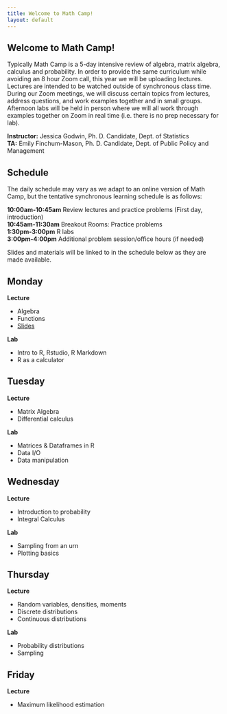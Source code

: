 ```yaml
---
title: Welcome to Math Camp!
layout: default
---
```


## Welcome to Math Camp!

Typically Math Camp is a 5-day intensive review of algebra, matrix algebra, calculus and probability. In order to provide the same curriculum while avoiding an 8 hour Zoom call, this year we will be uploading lectures. Lectures are intended to be watched outside of synchronous class time. During our Zoom meetings, we will discuss certain topics from lectures, address questions, and work examples together and in small groups. Afternoon labs will be held in person where we will all work through examples together on Zoom in real time (i.e. there is no prep necessary for lab).

  **Instructor:** Jessica Godwin, Ph. D. Candidate, Dept. of Statistics  
  **TA:** Emily Finchum-Mason, Ph. D. Candidate, Dept. of Public Policy and Management  

## Schedule

The daily schedule may vary as we adapt to an online version of Math Camp, but the tentative synchronous learning schedule is as follows:  

  **10:00am-10:45am**  Review lectures and practice problems (First day, introduction)  
  **10:45am-11:30am**  Breakout Rooms: Practice problems  
  **1:30pm-3:00pm**    R labs  
  **3:00pm-4:00pm**    Additional problem session/office hours (if needed)  

Slides and materials will be linked to in the schedule below as they are made available.

## Monday
**Lecture**
 * Algebra
 * Functions
 * [Slides](jlgodwin.github.io/MathCamp/Lecture_20200921.pdf)
 
**Lab**
 * Intro to R, Rstudio, R Markdown
 * R as a calculator

## Tuesday
**Lecture**
 * Matrix Algebra
 * Differential calculus
 
**Lab**
* Matrices & Dataframes in R
* Data I/O
* Data manipulation

## Wednesday
**Lecture**
* Introduction to probability
* Integral Calculus

**Lab**
* Sampling from an urn
* Plotting basics

## Thursday
**Lecture**
 * Random variables, densities, moments
 * Discrete distributions
 * Continuous distributions 
 
**Lab**
 * Probability distributions
 * Sampling
 
## Friday
**Lecture**
 * Maximum likelihood estimation

